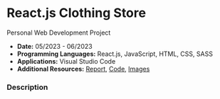 # React.js Clothing Store
Personal Web Development Project
- **Date:** 05/2023 - 06/2023
- **Programming Languages:** React.js, JavaScript, HTML, CSS, SASS
- **Applications:** Visual Studio Code
- **Additional Resources:** [Report](), [Code](https://github.com/SamuelAkintomide/), [Images](https://github.com/SamuelAkintomide/)
  
### Description


